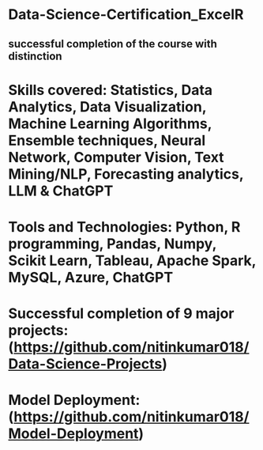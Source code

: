 # Data-Science-Certification_ExcelR
## successful completion of the course with distinction
# Skills covered: Statistics, Data Analytics, Data Visualization, Machine Learning Algorithms, Ensemble techniques, Neural Network, Computer Vision, Text Mining/NLP, Forecasting analytics, LLM & ChatGPT
# Tools and Technologies: Python, R programming, Pandas, Numpy, Scikit Learn, Tableau, Apache Spark, MySQL, Azure, ChatGPT 
# Successful completion of 9 major projects: (https://github.com/nitinkumar018/Data-Science-Projects)
# Model Deployment: (https://github.com/nitinkumar018/Model-Deployment)
